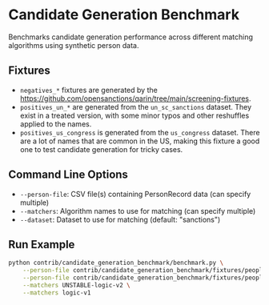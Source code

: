 # Candidate Generation Benchmark

Benchmarks candidate generation performance across different matching algorithms using synthetic person data.

## Fixtures

- `negatives_*` fixtures are generated by the https://github.com/opensanctions/qarin/tree/main/screening-fixtures.
- `positives_un_*` are generated from the `un_sc_sanctions` dataset. They exist in a treated version, with some minor typos and other reshuffles applied to the names.
- `positives_us_congress` is generated from the `us_congress` dataset. There are a lot of names that are common in the US, making this fixture a good one to test candidate generation for tricky cases.

## Command Line Options

- `--person-file`: CSV file(s) containing PersonRecord data (can specify multiple)
- `--matchers`: Algorithm names to use for matching (can specify multiple)
- `--dataset`: Dataset to use for matching (default: "sanctions")

## Run Example

```bash
python contrib/candidate_generation_benchmark/benchmark.py \
    --person-file contrib/candidate_generation_benchmark/fixtures/people_us.csv \
    --person-file contrib/candidate_generation_benchmark/fixtures/people_global.csv \
    --matchers UNSTABLE-logic-v2 \
    --matchers logic-v1
```
